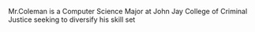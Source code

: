 <!DOCTYPE html> 
 <head> 
  <title> Meet Michael Coleman </title>
    <meta charset="UTF-8">
  <meta name="description" content="Mr. Coleman is..." 
  Welcome to My Website
  </head>
  <body>
  <p>
   Mr.Coleman is a Computer Science Major at John Jay College of Criminal Justice seeking to diversify his skill set
  </p>
  </body> 
  
    
